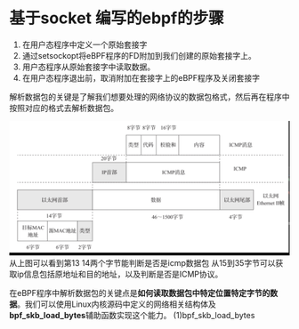 # 基于socket 编写的ebpf的步骤

1. 在用户态程序中定义一个原始套接字
2. 通过setsockopt将eBPF程序的FD附加到我们创建的原始套接字上。
3. 用户态程序从原始套接字中读取数据。
4. 在用户态程序退出前，取消附加在套接字上的eBPF程序及关闭套接字


解析数据包的关键是了解我们想要处理的网络协议的数据包格式，然后再在程序中按照对应的格式去解析数据包。

![icmp-packet](images/03icmppack.png)
从上图可以看到第13 14两个字节能判断是否是icmp数据包
从15到35字节可以获取ip信息包括原地址和目的地址，以及判断是否是ICMP协议。


在eBPF程序中解析数据包的关键点是**如何读取数据包中特定位置特定字节的数据**。我们可以使用Linux内核源码中定义的网络相关结构体及**bpf_skb_load_bytes**辅助函数实现这个能力。
(1)bpf_skb_load_bytes
